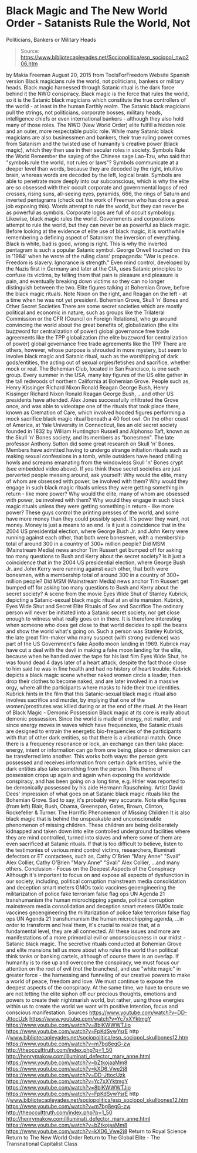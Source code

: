 # Black Magic and The New World Order - Satanists Rule the World, Not 
Politicians, Bankers or Military Heads

> Source: https://www.bibliotecapleyades.net/Sociopolitica/esp_sociopol_nwo206.htm

by Makia Freeman August 20, 2015
from ToolsForFreedom Website
Spanish version
Black magicians rule the world,
not politicians, bankers or military heads.
Black magic harnessed through Satanic ritual
is the dark force behind it the NWO conspiracy.
Black magic is the force that rules the world, so it is the Satanic black magicians which constitute the true controllers of the world - at least in the human Earthly realm.
The Satanic black magicians pull the strings, not politicians, corporate bosses, military heads, intelligence chiefs or even international bankers - although they also hold many of those roles.
The NWO (New World Order) elite fulfill a hidden role and an outer, more respectable public role.
While many Satanic black magicians are also businessmen and bankers, their true ruling power comes from Satanism and the twisted use of humanity's creative power (black magic), which they then use in their secular roles in society.
Symbols Rule the World Remember the saying of the Chinese sage Lao-Tzu, who said that "symbols rule the world, not rules or laws"?
Symbols communicate at a deeper level than words, because they are decoded by the right, intuitive brain, whereas words are decoded by the left, logical brain.
Symbols are able to penetrate more deeply into our subconscious, which is why the elite are so obsessed with their occult corporate and governmental logos of red crosses, rising suns, all-seeing eyes, pyramids, 666, the rings of Saturn and inverted pentagrams (check out the work of Freeman who has done a great job exposing this).
Words attempt to rule the world, but they can never be as powerful as symbols.
Corporate logos
are full of occult symbology.
Likewise, black magic rules the world.
Governments and corporations attempt to rule the world, but they can never be as powerful as black magic. Before looking at the evidence of elite use of black magic, it is worthwhile remembering a defining aspect of Satanism: the inversion of everything. Black is white, bad is good, wrong is right. This is why the inverted pentagram is such a popular Satanic symbol.
George Orwell touched on this in '1984' when he wrote of the ruling class' propaganda:
"War is peace. Freedom is slavery. Ignorance is strength."
Even mind control, developed by the Nazis first in Germany and later at the CIA, uses Satanic principles to confuse its victims, by telling them that pain is pleasure and pleasure is pain, and eventually breaking down victims so they can no longer distinguish between the two.
Elite figures talking at Bohemian Grove, before the black magic rituals.
Note Nixon on the right, and Reagan on the left - at a time when he was not yet president.
Bohemian Grove, Skull 'n' Bones and Other Secret Societies There are some secret societies which are mostly political and economic in nature, such as groups like the Trilateral Commission or the CFR (Council on Foreign Relations), who go around convincing the world about the great benefits of,
globalization (the elite buzzword for centralization of power) global governance free trade agreements like the TPP
globalization (the elite buzzword for centralization of power)
global governance
free trade agreements like the TPP
There are others, however, whose purpose is shrouded in more mystery, but seem to involve black magic and Satanic ritual, such as the worshipping of dark gods/entities, the acting out of sexual orgies/fetishes and sacrifice, whether mock or real. The Bohemian Club, located in San Francisco, is one such group. Every summer in the USA, many key figures of the US elite gather in the tall redwoods of northern California at Bohemian Grove.
People such as,
Henry Kissinger Richard Nixon Ronald Reagan George Bush,
Henry Kissinger
Richard Nixon
Ronald Reagan
George Bush,
...and other US presidents have attended.
Alex Jones successfully infiltrated the Grove once, and was able to videotape one of the rituals that took place there, known as Cremation of Care, which involved hooded figures performing a mock sacrifice black magic ritual beneath a 40 foot owl.
On the other coast of America, at Yale University in Connecticut, lies an old secret society founded in 1832 by William Huntington Russell and Alphonso Taft, known as the Skull 'n' Bones society, and its members as "bonesmen".
The late professor Anthony Sutton did some great research on Skull 'n' Bones.
Members have admitted having to undergo strange initiation rituals such as making sexual confessions in a tomb, while outsiders have heard chilling howls and screams emanating from the windowless Skull 'n' Bones crypt (see embedded video above). If you think these secret societies are just perverted people messing around, ask yourself:
Why would the elite, many of whom are obsessed with power, be involved with them? Why would they engage in such black magic rituals unless they were getting something in return - like more power?
Why would the elite, many of whom are obsessed with power, be involved with them?
Why would they engage in such black magic rituals unless they were getting something in return - like more power?
These guys control the printing presses of the world, and some have more money than they could possibly spend. It's power they want, not money.
Money is just a means to an end.
Is it just a coincidence that in the 2004 US presidential election, where George Bush Jr. and John Kerry were running against each other, that both were bonesmen, with a membership total of around 300 in a country of 300+ million people? Did MSM (Mainstream Media) news anchor Tim Russert get bumped off for asking too many questions to Bush and Kerry about the secret society?
Is it just a coincidence that in the 2004 US presidential election, where George Bush Jr. and John Kerry were running against each other, that both were bonesmen, with a membership total of around 300 in a country of 300+ million people?
Did MSM (Mainstream Media) news anchor Tim Russert get bumped off for asking too many questions to Bush and Kerry about the secret society?
A scene from the movie Eyes Wide Shut of Stanley Kubrick,
depicting a Satanic-sexual black magic ritual at an elite mansion. Kubrick, Eyes Wide Shut and Secret Elite Rituals of Sex and Sacrifice
The ordinary person will never be initiated into a Satanic secret society, nor get close enough to witness what really goes on in there. It is therefore interesting when someone who does get close to that world decides to spill the beans and show the world what's going on.
Such a person was Stanley Kubrick, the late great film-maker who many suspect (with strong evidence) was part of the US Government's fake Apollo moon landing in 1969.
Kubrick may have cut a deal with the devil in making a fake moon landing for the elite, because when he handed over the tape for his last film Eyes Wide Shut, he was found dead 4 days later of a heart attack, despite the fact those close to him said he was in fine health and had no history of heart trouble. Kubrick depicts a black magic scene whether naked women circle a leader, then drop their clothes to become naked, and are later involved in a massive orgy, where all the participants where masks to hide their true identities.
Kubrick hints in the film that this Satanic-sexual black magic ritual also involves sacrifice and murder, by implying that one of the women/prostitutes was killed during or at the end of the ritual.
At the Heart of Black Magic - Demonic Possession Black magic at its core is really about demonic possession.
Since the world is made of energy, not matter, and since energy moves in waves which have frequencies, the Satanic rituals are designed to entrain the energetic bio-frequencies of the participants with that of other dark entities, so that there is a vibrational match.
Once there is a frequency resonance or lock, an exchange can then take place: energy, intent or information can go from one being, place or dimension can be transferred into another.
This works both ways:
the person gets possessed and receives information from certain dark entities, while the dark entities also take something from the person.
This theme of possession crops up again and again when exposing the worldwide conspiracy, and has been going on a long time, e.g. Hitler was reported to be demonically possessed by his aide Hermann Rauschning.
Artist David Dees' impression of what goes on at
Satanic black magic rituals like the Bohemian Grove.
Sad to say, it's probably very accurate.
Note elite figures (from left) Blair, Bush, Obama, Greenspan,
Gates, Brown, Clinton, Rockefeller & Turner.
The Horrific Phenomenon of Missing Children It is also black magic that is behind the unspeakable and unconscionable phenomenon of missing children.
These children are being deliberately kidnapped and taken down into elite controlled underground facilities where they are mind controlled, turned into slaves and where some of them are even sacrificed at Satanic rituals.
If that is too difficult to believe, listen to the testimonies of various mind control victims, researchers, Illuminati defectors or ET contactees, such as,
Cathy O'Brien "Mary Anne" "Svali" Alex Collier,
Cathy O'Brien
"Mary Anne"
"Svali"
Alex Collier,
...and many others.
Conclusion - Focus on the Deepest Aspects of the Conspiracy Although it's important to focus on and expose all aspects of dysfunction in our society, including,
political corruption mainstream media consolidation and deception smart meters GMOs toxic vaccines geoengineering the militarization of police fake terrorism false flag ops UN Agenda 21 transhumanism the human microchipping agenda,
political corruption
mainstream media consolidation and deception
smart meters
GMOs
toxic vaccines
geoengineering
the militarization of police
fake terrorism
false flag ops
UN Agenda 21
transhumanism
the human microchipping agenda,
...in order to transform and heal them, it's crucial to realize that, at a fundamental level, they are all connected.
All these issues and more are manifestations of a more primordial evil or unconsciousness in our midst - Satanic black magic.
The secretive rituals conducted at Bohemian Grove and elite mansions tell us more about who rules the world than political think tanks or banking cartels, although of course there is an overlap. If humanity is to rise up and overcome the conspiracy, we must focus our attention on the root of evil (not the branches), and use "white magic" in greater force - the harnessing and funneling of our creative powers to make a world of peace, freedom and love. We must continue to expose the deepest aspects of the conspiracy.
At the same time, we have to ensure we are not letting the elite siphon off our precious thoughts, emotions and powers to create their nightmarish world, but rather, using those energies within us to create the world we want with positive intention, focus and conscious manifestation. Sources
https://www.youtube.com/watch?v=DD-JttocUzk https://www.youtube.com/watch?v=Yc7xXYktmgY https://www.youtube.com/watch?v=8blKWWWTJio https://www.youtube.com/watch?v=FpKdSvwYsrE http //www.bibliotecapleyades.net/sociopolitica/esp_sociopol_skullbones12.htm https://www.youtube.com/watch?v=m7bg8egG-zw http://theocculttruth.com/index.php?p=1_50 http://henrymakow.com/illuminati_defector_mary_anne.html https://www.youtube.com/watch?v=bZtkojaaMm8 https://www.youtube.com/watch?v=kXD6_Vwe2j8
https://www.youtube.com/watch?v=DD-JttocUzk
https://www.youtube.com/watch?v=Yc7xXYktmgY
https://www.youtube.com/watch?v=8blKWWWTJio
https://www.youtube.com/watch?v=FpKdSvwYsrE
http //www.bibliotecapleyades.net/sociopolitica/esp_sociopol_skullbones12.htm
https://www.youtube.com/watch?v=m7bg8egG-zw
http://theocculttruth.com/index.php?p=1_50
http://henrymakow.com/illuminati_defector_mary_anne.html
https://www.youtube.com/watch?v=bZtkojaaMm8
https://www.youtube.com/watch?v=kXD6_Vwe2j8
Return to Royal Science
Return to The New World Order
Return to The Global Elite - The Transnational Capitalist Class
